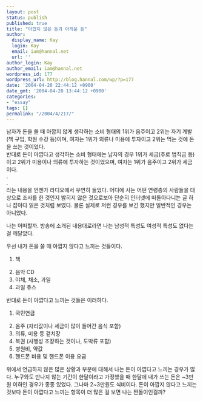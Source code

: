```yaml
---
layout: post
status: publish
published: true
title: "아깝지 않은 돈과 아까운 돈"
author:
  display_name: Kay
  login: Kay
  email: iam@hannal.net
  url: ''
author_login: Kay
author_email: iam@hannal.net
wordpress_id: 177
wordpress_url: http://blog.hannal.com/wp/?p=177
date: '2004-04-20 22:44:12 +0900'
date_gmt: '2004-04-20 13:44:12 +0900'
categories:
- "essay"
tags: []
permalink: "/2004/4/217/"
---
```

<p>남자가 돈을 쓸 때 아깝지 않게 생각하는 소비 형태의 1위가 음주이고 2위는 자기 계발(책 구입, 학원 수강 등)이며, 여자는 1위가 의류나 미용에 투자이고 2위는 먹는 것에 돈을 쓰는 것이었다.<br />
반대로 돈이 아깝다고 생각하는 소비 형태에는 남자의 경우 1위가 세금(주로 범칙금 등)이고 2위가 미용이나 의류에 투자하는 것이었으며, 여자는 1위가 음주이고 2위가 세금이다.<br />
.<br />
.<br />
라는 내용을 언젠가 라디오에서 우연히 들었다. 어디에 사는 어떤 연령층의 사람들을 대상으로 조사를 한 것인지 밝히지 않은 것으로보아 단순히 인터넷에 떠돌아다니는 글 하나 잡아다 읽은 것처럼 보였다. 물론 실제로 저런 경우를 보긴 했지만 일반적인 경우는 아니었다.</p>
<p>나는 어떠할까. 방송에 소개된 내용대로라면 나는 남성적 특성도 여성적 특성도 없다는 걸 깨달았다.</p>
<p>우선 내가 돈을 쓸 때 아깝지 않다고 느끼는 것들이다.</p>
<ol>
<li> 책</p>
<li> 음악 CD
<li> 야채, 채소, 과일
<li> 과일 쥬스
</ol>
<p>반대로 돈이 아깝다고 느끼는 것들은 이러하다.</p>
<ol>
<li> 국민연금</p>
<li> 음주 (자리값이나 세금이 많이 들어간 음식 포함)
<li> 의류, 미용 등 겉치장
<li> 복권 (사행성 조장하는 것이나, 도박류 포함)
<li> 병원비, 약값
<li> 핸드폰 비용 및 핸드폰 이용 요금
</ol>
<p>위에서 언급하지 않은 많은 상황과 부분에 대해서 나는 돈이 아깝다고 느끼는 경우가 많다. 누구와도 만나지 않는 기간이 한달이라고 가정했을 때 한달에 내가 쓰는 돈은 ~3만원 이하인 경우가 종종 있었다. 그나마 2~3만원도 식비이다. 돈이 아깝지 않다고 느끼는 것보다 돈이 아깝다고 느끼는 항목이 더 많은 걸 보면 나는 짠돌이인걸까?</p>
